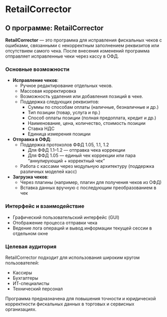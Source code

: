 # RetailCorrector

## О программе: RetailCorrector

**RetailCorrector** — это программа для исправления фискальных чеков с ошибками, связанными с некорректным заполнением реквизитов или отсутствием самого чека. После внесения изменений программа отправляет исправленные чеки через кассу в ОФД.

### Основные возможности

* **Исправление чеков**:
  * Ручное редактирование отдельных чеков.
  * Массовая корректировка
  * Возможность удаления или добавления позиций в чеке.
  * Поддержка следующих реквизитов:
    * Суммы по способам оплаты (наличные, безналичные и др.)
    * Тип позиции (товар, услуга и пр.)
    * Способ оплаты позиции (полная предоплата, кредит и др.)
    * Наименование, цена, количество, стоимость позиции
    * Ставка НДС
    * Единица измерения позиции
* **Отправка в ОФД**:
  * Поддержка протоколов ФФД 1.05, 1.1, 1.2
    * Для ФФД 1.1–1.2 — отправка чека коррекции
    * Для ФФД 1.05 — единый чек коррекции или пара “аннулирующий + корректный чек”
  * Работа с кассами через модульную архитектуру (поддержка различных моделей касс)
* **Загрузка чеков**:
  * Через плагины (например, плагин для получения чеков из ОФД)
  * Вставка данных вручную с последующим преобразованием в чек

### Интерфейс и взаимодействие

* Графический пользовательский интерфейс (GUI)
* Отображение процесса отправки чека
* Ведение лога операций и вывод информации текущей сессии в отдельном окне

### Целевая аудитория

RetailCorrector подходит для использования широким кругом пользователей:

* Кассиры
* Бухгалтеры
* ИТ-специалисты
* Технический персонал

Программа предназначена для повышения точности и юридической корректности фискальных данных в торговых и сервисных организациях.

